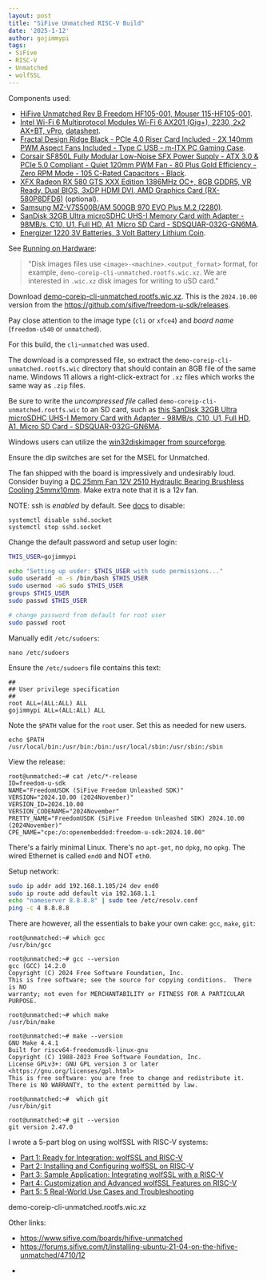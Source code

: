 ```yaml
---
layout: post
title: "SiFive Unmatched RISC-V Build"
date: '2025-1-12'
author: gojimmypi
tags:
- SiFive
- RISC-V
- Unmatched
- wolfSSL
---
```


Components used:

* [HiFive Unmatched Rev B Freedom HF105-001, Mouser 115-HF105-001](https://www.mouser.com/ProductDetail/SiFive/HF105-001?qs=Imq1NPwxi75JBw6ulD0quQ%3D%3D).
* [Intel Wi-Fi 6 Multiprotocol Modules Wi-Fi 6 AX201 (Gig+), 2230, 2x2 AX+BT, vPro](https://www.mouser.com/ProductDetail/607-AX201.NGWG), [datasheet](https://www.mouser.com/datasheet/2/612/wi_fi_6_ax201_module_brief-1661650.pdf).
* [Fractal Design Ridge Black - PCIe 4.0 Riser Card Included - 2X 140mm PWM Aspect Fans Included - Type C USB - m-ITX PC Gaming Case](https://www.amazon.com/dp/B0C2CKPDG4).
* [Corsair SF850L Fully Modular Low-Noise SFX Power Supply - ATX 3.0 & PCIe 5.0 Compliant - Quiet 120mm PWM Fan - 80 Plus Gold Efficiency - Zero RPM Mode - 105 C-Rated Capacitors - Black](https://www.amazon.com/dp/B0DBWF6WMR).
* [XFX Radeon RX 580 GTS XXX Edition 1386MHz OC+, 8GB GDDR5, VR Ready, Dual BIOS, 3xDP HDMI DVI, AMD Graphics Card (RX-580P8DFD6)](https://www.amazon.com/gp/product/B06Y66K3XD/) (optional).
* [Samsung MZ-V7S500B/AM 500GB 970 EVO Plus M.2 (2280)](https://www.amazon.com/dp/B07M7Q21N7).
* [SanDisk 32GB Ultra microSDHC UHS-I Memory Card with Adapter - 98MB/s, C10, U1, Full HD, A1, Micro SD Card - SDSQUAR-032G-GN6MA](https://www.amazon.com/gp/product/B073JWXGNT/).
* [Energizer 1220 3V Batteries, 3 Volt Battery Lithium Coin](https://www.amazon.com/gp/product/B00004YK0L).


See [Running on Hardware](https://github.com/sifive/freedom-u-sdk#running-on-hardware):

> "Disk images files use `<image>-<machine>.<output_format>` format, for example,
`demo-coreip-cli-unmatched.rootfs.wic.xz`. We are interested in `.wic.xz` disk images for writing to uSD card."

Download [demo-coreip-cli-unmatched.rootfs.wic.xz](https://github.com/sifive/freedom-u-sdk/releases/download/2024.10.00/demo-coreip-cli-unmatched.rootfs.wic.xz).
This is the `2024.10.00` version from the https://github.com/sifive/freedom-u-sdk/releases.

Pay close attention to the image type (`cli` or `xfce4`) and _board name_ (`freedom-u540` or `unmatched`).

For this build, the `cli`-`unmatched` was used.

The download is a compressed file, so extract the `demo-coreip-cli-unmatched.rootfs.wic` directory that should contain an 8GB file of the same name.
Windows 11 allows a right-click-extract for `.xz` files which works the same way as `.zip` files.

Be sure to write the _uncompressed file_ called `demo-coreip-cli-unmatched.rootfs.wic` to an SD card, such as
[this SanDisk 32GB Ultra microSDHC UHS-I Memory Card with Adapter - 98MB/s, C10, U1, Full HD, A1, Micro SD Card - SDSQUAR-032G-GN6MA](https://www.amazon.com/gp/product/B073JWXGNT/).

Windows users can utilize the [win32diskimager from sourceforge](http://sourceforge.net/projects/win32diskimager/files/latest/download).

Ensure the dip switches are set for the MSEL for Unmatched.

The fan shipped with the board is impressively and undesirably loud. Consider buying a [DC 25mm Fan 12V 2510 Hydraulic Bearing Brushless Cooling 25mmx10mm](https://www.amazon.com/gp/product/B07KS36L66/).
Make extra note that it is a 12v fan.

NOTE: ssh is _enabled_ by default. See [docs](https://github.com/sifive/freedom-u-sdk?tab=readme-ov-file#connecting-using-ssh) to disable:

```
systemctl disable sshd.socket
systemctl stop sshd.socket
```

Change the default password and setup user login:

```bash
THIS_USER=gojimmypi

echo "Setting up usder: $THIS_USER with sudo permissions..."
sudo useradd -m -s /bin/bash $THIS_USER
sudo usermod -aG sudo $THIS_USER
groups $THIS_USER
sudo passwd $THIS_USER

# change password from default for root user
sudo passwd root
```

Manually edit `/etc/sudoers`:

```
nano /etc/sudoers
```

Ensure the `/etc/sudoers` file contains this text:

```
##
## User privilege specification
##
root ALL=(ALL:ALL) ALL
gojimmypi ALL=(ALL:ALL) ALL
```


Note the `$PATH` value for the `root` user. Set this as needed for new users.

```
echo $PATH
/usr/local/bin:/usr/bin:/bin:/usr/local/sbin:/usr/sbin:/sbin
```

View the release:

```text
root@unmatched:~# cat /etc/*-release
ID=freedom-u-sdk
NAME="FreedomUSDK (SiFive Freedom Unleashed SDK)"
VERSION="2024.10.00 (2024November)"
VERSION_ID=2024.10.00
VERSION_CODENAME="2024November"
PRETTY_NAME="FreedomUSDK (SiFive Freedom Unleashed SDK) 2024.10.00 (2024November)"
CPE_NAME="cpe:/o:openembedded:freedom-u-sdk:2024.10.00"
```

There's a fairly minimal Linux. There's no `apt-get`, no `dpkg`, no `opkg`. The wired Ethernet is called `end0` and NOT `eth0`.

Setup network:

```bash
sudo ip addr add 192.168.1.105/24 dev end0
sudo ip route add default via 192.168.1.1
echo "nameserver 8.8.8.8" | sudo tee /etc/resolv.conf
ping -c 4 8.8.8.8
```

There are however, all the essentials to bake your own cake: `gcc`, `make`, `git`:

```text
root@unmatched:~# which gcc
/usr/bin/gcc

root@unmatched:~# gcc --version
gcc (GCC) 14.2.0
Copyright (C) 2024 Free Software Foundation, Inc.
This is free software; see the source for copying conditions.  There is NO
warranty; not even for MERCHANTABILITY or FITNESS FOR A PARTICULAR PURPOSE.

root@unmatched:~# which make
/usr/bin/make

root@unmatched:~# make --version
GNU Make 4.4.1
Built for riscv64-freedomusdk-linux-gnu
Copyright (C) 1988-2023 Free Software Foundation, Inc.
License GPLv3+: GNU GPL version 3 or later <https://gnu.org/licenses/gpl.html>
This is free software: you are free to change and redistribute it.
There is NO WARRANTY, to the extent permitted by law.

root@unmatched:~#  which git
/usr/bin/git

root@unmatched:~# git --version
git version 2.47.0
```



I wrote a 5-part blog on using wolfSSL with RISC-V systems:

* [Part 1: Ready for Integration: wolfSSL and RISC-V](https://www.wolfssl.com/part-1-ready-for-integration-wolfssl-and-risc-v/)
* [Part 2: Installing and Configuring wolfSSL on RISC-V](https://www.wolfssl.com/part-2-installing-and-configuring-wolfssl-on-risc-v/)
* [Part 3: Sample Application: Integrating wolfSSL with a RISC-V](https://www.wolfssl.com/part-3-sample-application-integrating-wolfssl-with-a-risc-v/)
* [Part 4: Customization and Advanced wolfSSL Features on RISC-V](https://www.wolfssl.com/part-4-customization-and-advanced-wolfssl-features-on-risc-v/)
* [Part 5: 5 Real-World Use Cases and Troubleshooting](https://www.wolfssl.com/part-5-5-real-world-use-cases-and-troubleshooting/)


demo-coreip-cli-unmatched.rootfs.wic.xz

Other links:

- https://www.sifive.com/boards/hifive-unmatched
- https://forums.sifive.com/t/installing-ubuntu-21-04-on-the-hifive-unmatched/4710/12
*